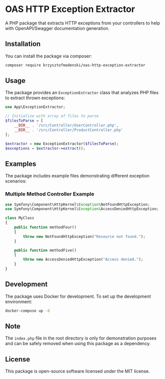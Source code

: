 # OAS HTTP Exception Extractor

A PHP package that extracts HTTP exceptions from your controllers to help with OpenAPI/Swagger documentation generation.

## Installation

You can install the package via composer:

```bash
composer require krzysztofmadenski/oas-http-exception-extractor
```

## Usage

The package provides an `ExceptionExtractor` class that analyzes PHP files to extract thrown exceptions:

```php
use App\ExceptionExtractor;

// Initialize with array of files to parse
$filesToParse = [
    __DIR__ . '/src/Controller/UserController.php',
    __DIR__ . '/src/Controller/ProductController.php'
];

$extractor = new ExceptionExtractor($filesToParse);
$exceptions = $extractor->extract();
```

## Examples

The package includes example files demonstrating different exception scenarios:

### Multiple Method Controller Example

```php
use Symfony\Component\HttpKernel\Exception\NotFoundHttpException;
use Symfony\Component\HttpKernel\Exception\AccessDeniedHttpException;

class MyClass
{
    public function methodFour()
    {
        throw new NotFoundHttpException("Resource not found.");
    }

    public function methodFive()
    {
        throw new AccessDeniedHttpException("Access denied.");
    }
}
```
## Development

The package uses Docker for development. To set up the development environment:

```bash
docker-compose up -d
```

## Note

The `index.php` file in the root directory is only for demonstration purposes and can be safely removed when using this package as a dependency.

## License

This package is open-source software licensed under the MIT license.
